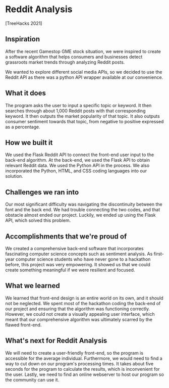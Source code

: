 # Reddit Analysis
[TreeHacks 2021]
 
 ## Inspiration
After the recent Gamestop GME stock situation, we were inspired to create a software algorithm that helps consumers and businesses detect grassroots market trends through analyzing Reddit posts. 

We wanted to explore different social media APIs, so we decided to use the Reddit API as there was a python API wrapper available at our convenience. 

## What it does
The program asks the user to input a specific topic or keyword. It then searches through about 1,000 Reddit posts with that corresponding keyword. It then outputs the market popularity of that topic. It also outputs consumer sentiment towards that topic, from negative to positive expressed as a percentage.  

## How we built it
We used the Flask Reddit API to connect the front-end user input to the back-end algorithm. At the back-end, we used the Flask API to obtain relevant Reddit data. We used the Python API in the process. We also incorporated the Python, HTML, and CSS coding languages into our solution.

## Challenges we ran into
Our most significant difficulty was navigating the discontinuity between the font and the back end. We had trouble connecting the two codes, and that obstacle almost ended our project. Luckily, we ended up using the Flask API, which solved this problem.

## Accomplishments that we're proud of
We created a comprehensive back-end software that incorporates fascinating computer science concepts such as sentiment analysis. As first-year computer science students who have never gone to a hackathon before, this project was very empowering. It showed us that we could create something meaningful if we were resilient and focused. 

## What we learned
We learned that front-end design is an entire world on its own, and it should not be neglected. We spent most of the hackathon coding the back-end of our project and ensuring that the algorithm was functioning correctly. However, we could not create a visually appealing user interface, which meant that our comprehensive algorithm was ultimately scarred by the flawed front-end.

## What's next for Reddit Analysis 
We will need to create a user-friendly front-end, so the program is accessible for the average individual.
Furthermore, we would need to find a way to cut down on our program's processing times. It takes about five seconds for the program to calculate the results, which is inconvenient for the user.
Lastly, we need to find an online webserver to host our program so the community can use it. 
